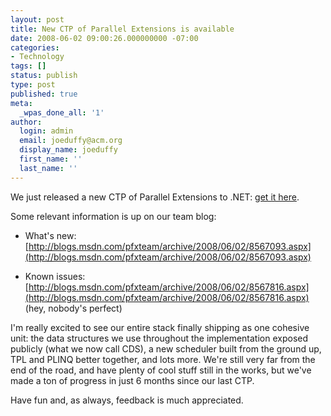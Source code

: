 ```yaml
---
layout: post
title: New CTP of Parallel Extensions is available
date: 2008-06-02 09:00:26.000000000 -07:00
categories:
- Technology
tags: []
status: publish
type: post
published: true
meta:
  _wpas_done_all: '1'
author:
  login: admin
  email: joeduffy@acm.org
  display_name: joeduffy
  first_name: ''
  last_name: ''
---
```

We just released a new CTP of Parallel Extensions to .NET: [get it here](http://www.microsoft.com/downloads/details.aspx?FamilyId=348F73FD-593D-4B3C-B055-694C50D2B0F3&displaylang=en).

Some relevant information is up on our team blog:

- What's new: [http://blogs.msdn.com/pfxteam/archive/2008/06/02/8567093.aspx](http://blogs.msdn.com/pfxteam/archive/2008/06/02/8567093.aspx)

- Known issues: [http://blogs.msdn.com/pfxteam/archive/2008/06/02/8567816.aspx](http://blogs.msdn.com/pfxteam/archive/2008/06/02/8567816.aspx) (hey,
nobody's perfect)

I'm really excited to see our entire stack finally shipping as one cohesive unit:
the data structures we use throughout the implementation exposed publicly (what
we now call CDS), a new scheduler built from the ground up, TPL and PLINQ better
together, and lots more.  We're still very far from the end of the road, and
have plenty of cool stuff still in the works, but we've made a ton of progress
in just 6 months since our last CTP.

Have fun and, as always, feedback is much appreciated.

